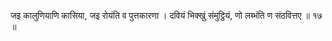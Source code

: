 जइ कालुणियाणि कासिया, जइ रोयंति व पुत्तकारणा ।
दवियं भिक्खुं संमुट्ठियं, णो लब्भंति ण संठवित्तए ॥ १७ ॥
